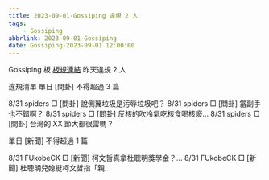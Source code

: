 ```yaml
---
title: 2023-09-01-Gossiping 違規 2 人
tags:
    - Gossiping
abbrlink: 2023-09-01-Gossiping
date: Gossiping-2023-09-01 12:00:00
---
```

Gossiping 板 [板規連結](https://www.ptt.cc/bbs/Gossiping/M.1637425085.A.07D.html)
昨天違規 2 人
<!-- more -->

違規清單
單日 [問卦] 不得超過 3 篇

8/31 spiders □ [問卦] 說側翼垃圾是污辱垃圾吧？
8/31 spiders □ [問卦] 當副手也不錯啊？
8/31 spiders □ [問卦] 反核的吹冷氣吃核食喝核廢…
8/31 spiders □ [問卦] 台灣的 XX 節大都很雷嗎？

單日 [新聞] 不得超過 1 篇

8/31 FUkobeCK □ [新聞] 柯文哲真拿杜聰明獎學金？…
8/31 FUkobeCK □ [新聞] 杜聰明兒媳挺柯文哲指「親…